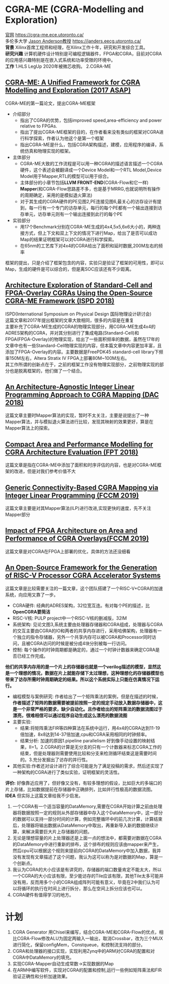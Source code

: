 # CGRA-ME (CGRA-Modelling and Exploration)

[官网](https://cgra-me.ece.utoronto.ca/) https://cgra-me.ece.utoronto.ca/  
多伦多大学 [Jason Anderson教授](https://janders.eecg.utoronto.ca/) https://janders.eecg.utoronto.ca/  
**背景** Xilinx首席工程师和经理，在Xilinx工作十年，研究和开发综合工具。  
**研究兴趣** 计算机硬件设计特别是可编程逻辑器件，FPGA和CGRA，目前对CGRA的应用感兴趣特别是在嵌入式系统和功率受限的环境中。  
**工作** 1.HLS LegUp 2020年被微芯收购。 2.CGRA-ME

## [CGRA-ME: A Unified Framework for CGRA Modelling and Exploration (2017 ASAP)](https://github.com/chaozhang2000/ARGC-learning/blob/main/paper/asap2017.pdf) 

CGRA-ME的第一篇论文，提出CGRA-ME框架
* 介绍部分
	* 指出了CGRA的优势，包括improved speed,area-efficiency and power relative to FPGAs.
	* 指出了提出CGRA-ME框架的目的，在作者看来没有类似的框架对CGRA进行科学探索，作者认为他这个是第一个框架
	* 指出CGRA-ME是什么，包括CGRA架构描述，建模，应用程序的编译，系统仿真和物理实现的框架。
* 主体部分
	* CGRA-ME大致的工作流程是可以用一种CGRA的描述语言描述一个CGRA硬件，这个表述会被翻译成一个Device Model和一个RTL Model,Device Model用于Mapper,RTL的模型可以用于综合。
	* 主体部分的小章节包括**LLVM FRONT-END**(CGRA-Flow和它一样) **Mapper**(和CGRA-Flow思路差不多，也是基于MRRG,也就说明所有操作的周期确定，采用的是模拟退火算法)
	* 对于其生成的CGRA硬件的PE见图2,PE连接见图6,最关心的访存设计有提到，每一行有一个专门的访存单元，每行的每个PE都有一个输出连接到访存单元，访存单元则有一个输出连接到此行的每个PE
* 实验部分
	* 用17个Benchmark分别在CGRA-ME生成的4x4,5x5,6x6大小的，两种连接方式，但上下文和双上下文的情况下进行Map，给出了是否可以成功Map的结果证明框架可以对CGRA进行科学探索。
	* 在65nm的工艺库下对4x4的CGRA给出了面积和延时数据,200M左右的频率

框架的提出，只是介绍了框架包含的内容，实验只是验证了框架的可用性，即可以Map，生成的硬件是可以综合的，但是离SOC应该还有不少距离。

## [Architecture Exploration of Standard-Cell and FPGA-Overlay CGRAs Using the Open-Source CGRA-ME Framework (ISPD 2018)](https://github.com/chaozhang2000/ARGC-learning/blob/main/paper/ispd003i-chinA.pdf)

ISPD(International Symposium on Physical Design 国际物理设计研讨会)  
这篇文章和2017年提出框架的文章大致相同，很多的内容是在重复  
主要补充了CGRA-ME生成的CGRA的物理实现部分，用CGRA-ME生成4x4的ADRES架构的CGRA，并对其分别进行了集成电路(Standard-Cell)和FPGA(FPGA-Overlay)的物理实现，给出了一些面积频率的数据，虽然在17年的文章中也有一些Standard-Cell物理实现的内容，但本篇文章中内容更加丰富，且添加了FPGA-Overlay的内容。主要数据是FreePDK45 standard-cell library下频率150M左右，Altera Stratix IV FPGA上部署80M~100M左右。  
其工作所谓的创新点在于，之前的框架工作没有物理实现部分，之前物理实现的部分也是脱离框架的，他们做了一个结合。


## [An Architecture-Agnostic Integer Linear Programming Approach to CGRA Mapping (DAC 2018)](https://github.com/chaozhang2000/ARGC-learning/blob/main/paper/dac2018.pdf)

这篇文章主要时Mapper算法的实现，暂时不太关注，主要是说提出了一种Mapper算法，并与模拟退火算法进行比较，发现其映射的效果更好，算是在Mapper算法上的探索。


## [Compact Area and Performance Modelling for CGRA Architecture Evaluation (FPT 2018)](https://github.com/chaozhang2000/ARGC-learning/blob/main/paper/Compact_Area_and_Performance_Modelling_for_CGRA_Architecture_Evaluation.pdf)

这篇文章是指在CGRA-ME中添加了面积和时序评估的内容，也是对CGRA-ME框架的改进，但是对我们参考价值不大

## [Generic Connectivity-Based CGRA Mapping via Integer Linear Programming (FCCM 2019)](https://github.com/chaozhang2000/ARGC-learning/blob/main/paper/Generic_Connectivity-Based_CGRA_Mapping_via_Integer_Linear_Programming.pdf)

这篇文章主要是对其Mapper算法(ILP)进行改进,实现更快的速度，先不关注Mapper部分

## [Impact of FPGA Architecture on Area and Performance of CGRA Overlays(FCCM 2019)](https://github.com/chaozhang2000/ARGC-learning/blob/main/paper/Impact_of_FPGA_Architecture_on_Area_and_Performance_of_CGRA_Overlays.pdf)

这篇文章是对CGRA在FPGA上部署的优化，具体的方法还没细看

## [An Open-Source Framework for the Generation of RISC-V Processor CGRA Accelerator Systems](https://github.com/chaozhang2000/ARGC-learning/blob/main/paper/An_Open-Source_Framework_for_the_Generation_of_RISC-V_Processor__CGRA_Accelerator_Systems.pdf)

这篇文章是比较需要关注的一篇文章，这个团队搭建了一个RISC-V+CGRA的加速系统，向应用又靠了一步。
* CGRA硬件: 经典的ADRES架构，32位宽互连。有对每个PE的描述，比**OpenCGRA要简洁**
* RISC-V核: PULP project中一个RISC-V核的删减版，32IM
* 系统架构: 见论文图3,系统主要由处理器存储器和CGRA组成，处理器与CGRA的交互主要由CGRA的IO和两者的共享内存进行，采用哈佛架构，处理器有一个独立的指令存储器，另外一个共享内存可以被CGRA和Processor同时访问，且被CGRA访问的时候是被分成4块分别被每一行访问。
* 控制: 每个操作的时钟周期都是确定的，通过一个时钟计数器来确定CGRA是否已经工作完成。

**他们的共享内存用的是一个片上的存储器也就是一个verilog描述的模型，显然这是一个理想的情况，数据在片上就能存储下太过理想，这种理想化的存储器模型也带来了访存所需时钟周期确定的结果。所以这个系统实际上只能在仿真情况下运行。**

* 编程模型与案例研究: 作者给出了一个矩阵乘法的案例，但是在描述的时候，**作者描述了矩阵的数据需要被提前按照一定的规定手动放入数据存储器中，这是一个非常严格的要求，缺少自动化。且作者给出的矩阵乘法的数据流图过于漂亮，很难相信可以通过程序自动生成这么漂亮的数据流图**
* 主要实验: 
	* 结果:将矩阵乘法FIR等四种算法在系统中运行，用4x4的CGRA达到11-19倍加速，8x8达到14-37倍加速,cpu和CGRA采用相同的时钟频率。
	* 结果分析: 加速的原因1.pipeline parallelism 好到像手动设置的映射结果，II=1。2.CGRA的计算是无分支的只有一个计数器来标志CGRA工作的结束，但是处理器则需要使用比较和分支来检测循环结束这是需要时间的。3.充分发掘出了访存的并行性。
* 其他实验:作者还对设计进行了综合可能是为了满足投稿的需求，然后还实现了一种架构的CGRA进行了类似实验，证明框架的灵活性。

**评价:** 好像靠近应用了，但好像又没有，有较多理想的假设，比如巨大的多端口的片上存储，比如数据提前在存储器中正确排列，比如并行性极高的数据流图。
**IDEA** 但实际上这篇文章给我不少启发。
1. 一个CGRA有一个适当容量的DataMemory,需要在CGRA开始计算之前由处理器将数据按照一定的规则从外部存储器中存入这个DataMemory中，这一部分的数据可以支持一部分时间的计算，例如完整循环中的前几次计算，计算结束后，处理器将输出数据从DataMemory中取出，再重新导入新的数据继续计算，来解决需要巨大片上存储器的问题。
2. 无论是理想容量的片上处理器还是上面一点的想法中，都需要对数据在CGRA的DataMemory中进行重新的排布，这个排布的规则应该由mapper来产生，然后cpu可以根据这个规则来提前向CGRA的DataMemory中加入数据，我并没有发现有文章描述了这个问题，我认为这可以称为是对数据的Map，算是一个创新点。
3. 我认为CGRA的大小应该是有讲究的，存储器的端口数量肯定不能太大，所以一个CGRA的大小应该有限，至少能访存的Tile应该有限，其他Tile太多可能并没有用，反而用多个小的CGRA组成阵列可能有意义，毕竟在2中我们认为可以将循环的执行在时间上进行拆分，那么在空间上拆分应该也可以。
4. CGRA硬件有值得学习的地方。

# 计划
1. CGRA Generator 用Chisel来编写，结合CGRA-ME和CGRA-Flow的优点，相比CGRA-Flow修改ALU为固定两输入一输出，取消Crossbar，改为三个MUX进行简化，保留configMem，Constqueue，和控制流支持的部分。
2. CGRA和处理器的接口实现，实现利用Zynq中的ARM对CGRA的配置和对CGRA中DataMemory的填充。
3. 实现CGRA-Mapper自动生成常数->实现数据的Map
4. 在ARM中编写软件，实现对CGRA的配置和控制,运行一些例如矩阵乘法和FIR验证正确性和分析加速效果。
